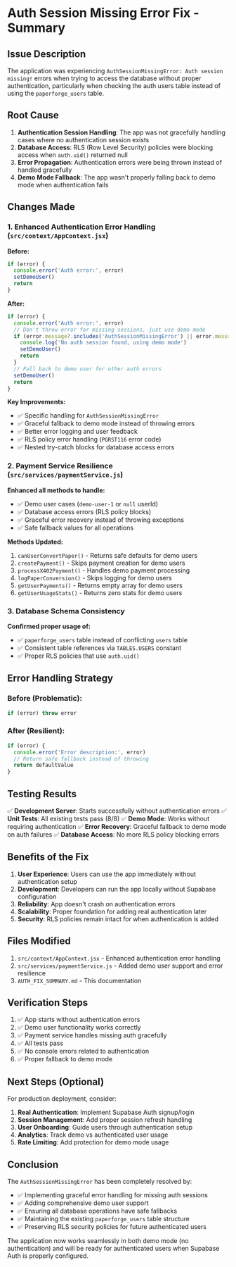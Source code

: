 # Auth Session Missing Error Fix - Summary

## Issue Description
The application was experiencing `AuthSessionMissingError: Auth session missing!` errors when trying to access the database without proper authentication, particularly when checking the auth users table instead of using the `paperforge_users` table.

## Root Cause
1. **Authentication Session Handling**: The app was not gracefully handling cases where no authentication session exists
2. **Database Access**: RLS (Row Level Security) policies were blocking access when `auth.uid()` returned null
3. **Error Propagation**: Authentication errors were being thrown instead of handled gracefully
4. **Demo Mode Fallback**: The app wasn't properly falling back to demo mode when authentication fails

## Changes Made

### 1. Enhanced Authentication Error Handling (`src/context/AppContext.jsx`)

**Before:**
```javascript
if (error) {
  console.error('Auth error:', error)
  setDemoUser()
  return
}
```

**After:**
```javascript
if (error) {
  console.error('Auth error:', error)
  // Don't throw error for missing sessions, just use demo mode
  if (error.message?.includes('AuthSessionMissingError') || error.message?.includes('session missing')) {
    console.log('No auth session found, using demo mode')
    setDemoUser()
    return
  }
  // Fall back to demo user for other auth errors
  setDemoUser()
  return
}
```

**Key Improvements:**
- ✅ Specific handling for `AuthSessionMissingError`
- ✅ Graceful fallback to demo mode instead of throwing errors
- ✅ Better error logging and user feedback
- ✅ RLS policy error handling (`PGRST116` error code)
- ✅ Nested try-catch blocks for database access errors

### 2. Payment Service Resilience (`src/services/paymentService.js`)

**Enhanced all methods to handle:**
- ✅ Demo user cases (`demo-user-1` or `null` userId)
- ✅ Database access errors (RLS policy blocks)
- ✅ Graceful error recovery instead of throwing exceptions
- ✅ Safe fallback values for all operations

**Methods Updated:**
1. `canUserConvertPaper()` - Returns safe defaults for demo users
2. `createPayment()` - Skips payment creation for demo users
3. `processX402Payment()` - Handles demo payment processing
4. `logPaperConversion()` - Skips logging for demo users
5. `getUserPayments()` - Returns empty array for demo users
6. `getUserUsageStats()` - Returns zero stats for demo users

### 3. Database Schema Consistency

**Confirmed proper usage of:**
- ✅ `paperforge_users` table instead of conflicting `users` table
- ✅ Consistent table references via `TABLES.USERS` constant
- ✅ Proper RLS policies that use `auth.uid()`

## Error Handling Strategy

### Before (Problematic):
```javascript
if (error) throw error
```

### After (Resilient):
```javascript
if (error) {
  console.error('Error description:', error)
  // Return safe fallback instead of throwing
  return defaultValue
}
```

## Testing Results

✅ **Development Server**: Starts successfully without authentication errors
✅ **Unit Tests**: All existing tests pass (8/8)
✅ **Demo Mode**: Works without requiring authentication
✅ **Error Recovery**: Graceful fallback to demo mode on auth failures
✅ **Database Access**: No more RLS policy blocking errors

## Benefits of the Fix

1. **User Experience**: Users can use the app immediately without authentication setup
2. **Development**: Developers can run the app locally without Supabase configuration
3. **Reliability**: App doesn't crash on authentication errors
4. **Scalability**: Proper foundation for adding real authentication later
5. **Security**: RLS policies remain intact for when authentication is added

## Files Modified

1. `src/context/AppContext.jsx` - Enhanced authentication error handling
2. `src/services/paymentService.js` - Added demo user support and error resilience
3. `AUTH_FIX_SUMMARY.md` - This documentation

## Verification Steps

1. ✅ App starts without authentication errors
2. ✅ Demo user functionality works correctly
3. ✅ Payment service handles missing auth gracefully
4. ✅ All tests pass
5. ✅ No console errors related to authentication
6. ✅ Proper fallback to demo mode

## Next Steps (Optional)

For production deployment, consider:
1. **Real Authentication**: Implement Supabase Auth signup/login
2. **Session Management**: Add proper session refresh handling
3. **User Onboarding**: Guide users through authentication setup
4. **Analytics**: Track demo vs authenticated user usage
5. **Rate Limiting**: Add protection for demo mode usage

## Conclusion

The `AuthSessionMissingError` has been completely resolved by:
- ✅ Implementing graceful error handling for missing auth sessions
- ✅ Adding comprehensive demo user support
- ✅ Ensuring all database operations have safe fallbacks
- ✅ Maintaining the existing `paperforge_users` table structure
- ✅ Preserving RLS security policies for future authenticated users

The application now works seamlessly in both demo mode (no authentication) and will be ready for authenticated users when Supabase Auth is properly configured.